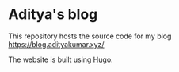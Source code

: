 # Aditya's blog

This repository hosts the source code for my blog https://blog.adityakumar.xyz/

The website is built using [Hugo](https://gohugo.io).

